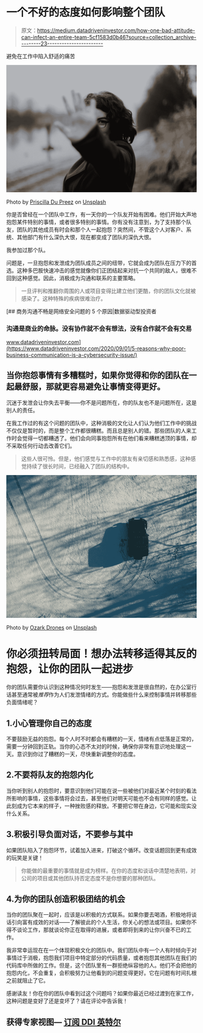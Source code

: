 # 一个不好的态度如何影响整个团队

> 原文：<https://medium.datadriveninvestor.com/how-one-bad-attitude-can-infect-an-entire-team-5cf1583d0b46?source=collection_archive---------23----------------------->

避免在工作中陷入舒适的痛苦

![](img/7f55729a381cf61de40cb96b3bf92137.png)

Photo by [Priscilla Du Preez](https://unsplash.com/@priscilladupreez?utm_source=medium&utm_medium=referral) on [Unsplash](https://unsplash.com?utm_source=medium&utm_medium=referral)

你是否曾经在一个团队中工作，有一天你的一个队友开始有困难。他们开始大声地抱怨某件特别的事情，或者很多特别的事情。你有没有注意到，为了支持那个队友，团队的其他成员有时会和那个人一起抱怨？突然间，不管这个人对客户、系统、其他部门有什么深仇大恨，现在都变成了团队的深仇大恨。

我参加过那个队。

问题是，一旦抱怨和发泄成为团队成员之间的纽带，它就会成为团队在压力下的首选。这种多巴胺快速冲击的感觉就像你们正团结起来对抗一个共同的敌人，很难不回到这种感觉。因此，消极成为沟通和联系的主要策略。

> 一旦评判和推翻你周围的人或项目变得比建立他们更酷，你的团队文化就被感染了。这种特殊的疾病很难治疗。

[](https://www.datadriveninvestor.com/2020/09/01/5-reasons-why-poor-business-communication-is-a-cybersecurity-issue/) [## 商务沟通不畅是网络安全问题的 5 个原因|数据驱动型投资者

### 沟通是商业的命脉。没有协作就不会有想法，没有合作就不会有交易

www.datadriveninvestor.com](https://www.datadriveninvestor.com/2020/09/01/5-reasons-why-poor-business-communication-is-a-cybersecurity-issue/) 

## 当你抱怨事情有多糟糕时，如果你觉得和你的团队在一起最舒服，那就更容易避免让事情变得更好。

沉迷于发泄会让你失去平衡——你不是问题所在，你的队友也不是问题所在，这是别人的责任。

在我工作过的有这个问题的团队中，这种消极的文化让人们认为他们工作中的挑战不仅仅是暂时的，而是整个工作都很糟糕。而且总是别人的错。那些团队的人来工作时会觉得一切都糟透了。他们会向同事抱怨所有在他们看来糟糕透顶的事情，却不采取任何行动去改善它们。

> 这些人很可怜。但是，他们感觉与工作中的朋友有亲切感和熟悉感，这种感觉持续了很长时间，已经融入了团队的结构中。

![](img/734a4d255d42d4a0b7280bf178ec0d1a.png)

Photo by [Ozark Drones](https://unsplash.com/@ozarkdrones?utm_source=medium&utm_medium=referral) on [Unsplash](https://unsplash.com?utm_source=medium&utm_medium=referral)

# 你必须扭转局面！想办法转移适得其反的抱怨，让你的团队一起进步

你的团队需要你认识到这种情况何时发生——抱怨和发泄是很自然的，在办公室行话甚至通常被*推荐*作为人们发泄情绪的方式。你能做些什么来控制事情并转移那些负面情绪呢？

## 1.小心管理你自己的态度

不要鼓励无益的抱怨。每个人时不时都会有糟糕的一天，情绪有点低落是正常的，需要一分钟回到正轨。当你的心态不太对的时候，确保你非常有意识地处理这一天。意识到你过了糟糕的一天，尽快重新调整你的态度。

## 2.不要将队友的抱怨内化

当你听到别人的抱怨时，要意识到他们可能在说一些被他们对最近某个时刻的看法所影响的事情，这些事情将会过去，甚至他们对明天可能也不会有同样的感觉。让此刻成为它本来的样子，一种挫败感的释放。不要把它带在身边，它可能和现实没什么关系。

## 3.积极引导负面对话，不要参与其中

如果团队陷入了抱怨环节，试着加入进来，打破这个循环。改变话题回到更有成效的玩笑是关键！

> 你能做的最重要的事情就是成为榜样。在你的态度和谈话中清楚地表明，对公司的项目或其他团队持否定态度不是你想要的那种团队。

## 4.为你的团队创造积极团结的机会

当你的团队聚在一起时，应该是以积极的方式联系。如果你要去喝酒，积极地将谈话引向富有成效的对话——了解彼此的个人生活，你关心的想法或项目。如果你不得不谈论工作，那就谈论你正在取得的进展，或者即将到来的让你兴奋不已的工作。

我非常幸运现在在一个体现积极文化的团队中。我们团队中有一个人有时倾向于对事情过于消极，抱怨我们项目中特定部分的代码质量，或者抱怨其他团队在我们的代码库中所做的工作。但是，这个团队里有一群拒绝纵容他的人。他们不会把他的抱怨内化，不会重复，会积极努力让他看到的问题变得更好。它在问题有时间扎根之前就阻止了它。

感谢读友！你在你的团队中看到过这个问题吗？如果你最近已经过渡到在家工作，这种问题是变好了还是变坏了？请在评论中告诉我！

## 获得专家视图— [订阅 DDI 英特尔](https://datadriveninvestor.com/ddi-intel)